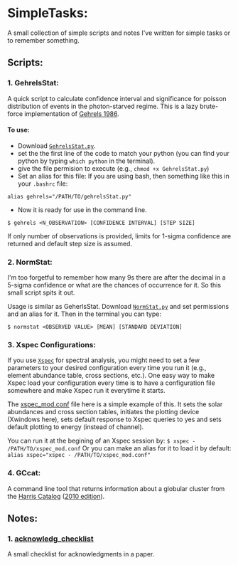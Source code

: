 # SimpleTasks:
A small collection of simple scripts and notes I've written for simple tasks or to remember something.

## Scripts:

### 1. GehrelsStat:
A quick script to calculate confidence interval and significance for poisson distribution of events in the photon-starved regime. This is a lazy brute-force implementation of [Gehrels 1986](http://adsabs.harvard.edu/abs/1986ApJ...303..336G).

#### To use: 
* Download [`GehrelsStat.py`](https://github.com/bersavosh/SimpleTasks/blob/master/GehrelsStat.py).
* set the  the first line of the code to match your python (you can find your python by typing `which python` in the terminal).
* give the file permision to execute (e.g., `chmod +x GehrelsStat.py`)
* Set an alias for this file:
If you are using bash, then something like this in your `.bashrc` file:

`
alias gehrels="/PATH/TO/gehrelsStat.py"
`

* Now it is ready for use in the command line.

`
$ gehrels <N_OBSERVATION> [CONFIDENCE INTERVAL] [STEP SIZE]
`

If only number of observations is provided, limits for 1-sigma confidence are returned and default step size is assumed.

### 2. NormStat:
I'm too forgetful to remember how many 9s there are after the decimal in a 5-sigma confidence or what are the chances of occurrence for it. So this small script spits it out.

Usage is similar as GeherlsStat. Download [`NormStat.py`](https://github.com/bersavosh/SimpleTasks/blob/master/NormStat.py) and set permissions and an alias for it. Then in the terminal you can type:

`
$ normstat <OBSERVED VALUE> [MEAN] [STANDARD DEVIATION]
`

### 3. Xspec Configurations:
If you use [`Xspec`](http://heasarc.gsfc.nasa.gov/docs/xanadu/xspec/index.html) for spectral analysis, you might need to set a few parameters to your desired configuration every time you run it (e.g., element abundance table, cross sections, etc.). One easy way to make Xspec load your configuration every time is to have a configuration file somewhere and make Xspec run it everytime it starts. 

The [xspec_mod.conf](https://github.com/bersavosh/SimpleTasks/blob/master/xspec_mod.conf) file here is a simple example of this. It sets the solar abundances and cross section tables, initiates the plotting device (Xwindows here), sets default response to Xspec queries to yes and sets default plotting to energy (instead of channel).

You can run it at the begining of an Xspec session by:
`
$ xspec - /PATH/TO/xspec_mod.conf
`
Or you can make an alias for it to load it by default:
`
alias xspec="xspec - /PATH/TO/xspec_mod.conf"
`
### 4. GCcat:
A command line tool that returns information about a globular cluster from the [Harris Catalog](http://adsabs.harvard.edu/abs/1996AJ....112.1487H) ([2010 edition](http://www.physics.mcmaster.ca/~harris/Databases.html)).

## Notes:

### 1. [acknowledg_checklist](https://github.com/bersavosh/SimpleTasks/blob/master/acknowledg_checklist.md)
A small checklist for acknowledgments in a paper.
